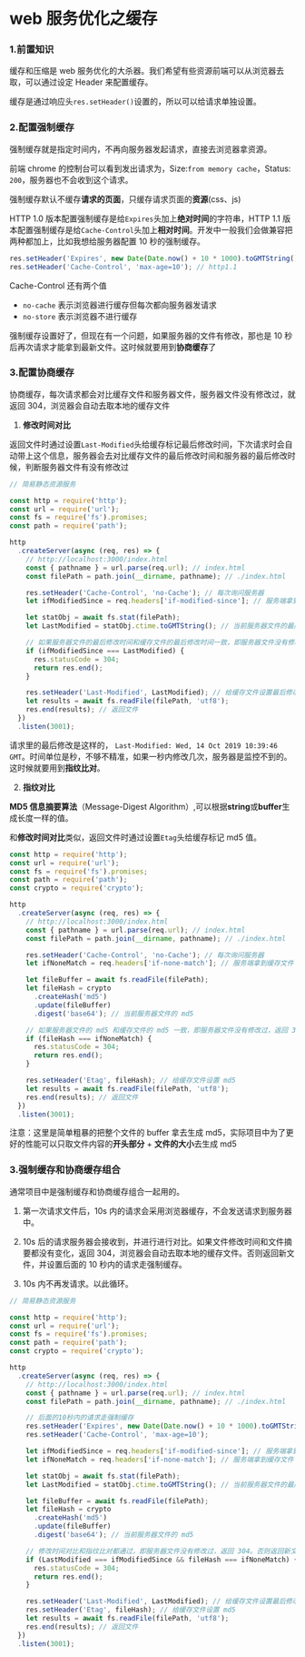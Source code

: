 # web 服务优化之缓存

### 1.前置知识

缓存和压缩是 web 服务优化的大杀器。我们希望有些资源前端可以从浏览器去取，可以通过设定 Header 来配置缓存。

缓存是通过响应头`res.setHeader()`设置的，所以可以给请求单独设置。

### 2.配置强制缓存

强制缓存就是指定时间内，不再向服务器发起请求，直接去浏览器拿资源。

前端 chrome 的控制台可以看到发出请求为，Size:`from memory cache`，Status: `200`，服务器也不会收到这个请求。

强制缓存默认不缓存**请求的页面**，只缓存请求页面的**资源**(css、js)

HTTP 1.0 版本配置强制缓存是给`Expires`头加上**绝对时间**的字符串，HTTP 1.1 版本配置强制缓存是给`Cache-Control`头加上**相对时间**。开发中一般我们会做兼容把两种都加上，比如我想给服务器配置 10 秒的强制缓存。

```js
res.setHeader('Expires', new Date(Date.now() + 10 * 1000).toGMTString()); // http1.0
res.setHeader('Cache-Control', 'max-age=10'); // http1.1
```

Cache-Control 还有两个值

- `no-cache` 表示浏览器进行缓存但每次都向服务器发请求
- `no-store` 表示浏览器不进行缓存

强制缓存设置好了，但现在有一个问题，如果服务器的文件有修改，那也是 10 秒后再次请求才能拿到最新文件。这时候就要用到**协商缓存**了

### 3.配置协商缓存

协商缓存，每次请求都会对比缓存文件和服务器文件，服务器文件没有修改过，就返回 304，浏览器会自动去取本地的缓存文件

1. **修改时间对比**

返回文件时通过设置`Last-Modified`头给缓存标记最后修改时间，下次请求时会自动带上这个信息，服务器会去对比缓存文件的最后修改时间和服务器的最后修改时候，判断服务器文件有没有修改过

```js
// 简易静态资源服务

const http = require('http');
const url = require('url');
const fs = require('fs').promises;
const path = require('path');

http
  .createServer(async (req, res) => {
    // http://localhost:3000/index.html
    const { pathname } = url.parse(req.url); // index.html
    const filePath = path.join(__dirname, pathname); // ./index.html

    res.setHeader('Cache-Control', 'no-Cache'); // 每次询问服务器
    let ifModifiedSince = req.headers['if-modified-since']; // 服务端拿到缓存文件的最后修改时间

    let statObj = await fs.stat(filePath);
    let LastModified = statObj.ctime.toGMTString(); // 当前服务器文件的最后修改时间

    // 如果服务器文件的最后修改时间和缓存文件的最后修改时间一致，即服务器文件没有修改过，返回 304
    if (ifModifiedSince === LastModified) {
      res.statusCode = 304;
      return res.end();
    }

    res.setHeader('Last-Modified', LastModified); // 给缓存文件设置最后修改时间
    let results = await fs.readFile(filePath, 'utf8');
    res.end(results); // 返回文件
  })
  .listen(3001);
```

请求里的最后修改是这样的， `Last-Modified: Wed, 14 Oct 2019 10:39:46 GMT`。时间单位是秒，不够不精准，如果一秒内修改几次，服务器是监控不到的。这时候就要用到**指纹比对**。

2. **指纹对比**

**MD5 信息摘要算法**（Message-Digest Algorithm）,可以根据**string**或**buffer**生成长度一样的值。

和**修改时间对比**类似，返回文件时通过设置`Etag`头给缓存标记 md5 值。

```js
const http = require('http');
const url = require('url');
const fs = require('fs').promises;
const path = require('path');
const crypto = require('crypto');

http
  .createServer(async (req, res) => {
    // http://localhost:3000/index.html
    const { pathname } = url.parse(req.url); // index.html
    const filePath = path.join(__dirname, pathname); // ./index.html

    res.setHeader('Cache-Control', 'no-Cache'); // 每次询问服务器
    let ifNoneMatch = req.headers['if-none-match']; // 服务端拿到缓存文件 md5

    let fileBuffer = await fs.readFile(filePath);
    let fileHash = crypto
      .createHash('md5')
      .update(fileBuffer)
      .digest('base64'); // 当前服务器文件的 md5

    // 如果服务器文件的 md5 和缓存文件的 md5 一致，即服务器文件没有修改过，返回 304
    if (fileHash === ifNoneMatch) {
      res.statusCode = 304;
      return res.end();
    }

    res.setHeader('Etag', fileHash); // 给缓存文件设置 md5
    let results = await fs.readFile(filePath, 'utf8');
    res.end(results); // 返回文件
  })
  .listen(3001);
```

注意：这里是简单粗暴的把整个文件的 buffer 拿去生成 md5，实际项目中为了更好的性能可以只取文件内容的**开头部分** + **文件的大小**去生成 md5

### 3.强制缓存和协商缓存组合

通常项目中是强制缓存和协商缓存组合一起用的。

1. 第一次请求文件后，10s 内的请求会采用浏览器缓存，不会发送请求到服务器中。

2. 10s 后的请求服务器会接收到，并进行进行对比。如果文件修改时间和文件摘要都没有变化，返回 304，浏览器会自动去取本地的缓存文件。否则返回新文件，并设置后面的 10 秒内的请求走强制缓存。
3. 10s 内不再发请求。以此循环。

```js
// 简易静态资源服务

const http = require('http');
const url = require('url');
const fs = require('fs').promises;
const path = require('path');
const crypto = require('crypto');

http
  .createServer(async (req, res) => {
    // http://localhost:3000/index.html
    const { pathname } = url.parse(req.url); // index.html
    const filePath = path.join(__dirname, pathname); // ./index.html

    // 后面的10秒内的请求走强制缓存
    res.setHeader('Expires', new Date(Date.now() + 10 * 1000).toGMTString());
    res.setHeader('Cache-Control', 'max-age=10');

    let ifModifiedSince = req.headers['if-modified-since']; // 服务端拿到缓存文件的最后修改时间
    let ifNoneMatch = req.headers['if-none-match']; // 服务端拿到缓存文件 md5

    let statObj = await fs.stat(filePath);
    let LastModified = statObj.ctime.toGMTString(); // 当前服务器文件的最后修改时间

    let fileBuffer = await fs.readFile(filePath);
    let fileHash = crypto
      .createHash('md5')
      .update(fileBuffer)
      .digest('base64'); // 当前服务器文件的 md5

    // 修改时间对比和指纹比对都通过，即服务器文件没有修改过，返回 304。否则返回新文件
    if (LastModified === ifModifiedSince && fileHash === ifNoneMatch) {
      res.statusCode = 304;
      return res.end();
    }

    res.setHeader('Last-Modified', LastModified); // 给缓存文件设置最后修改时间
    res.setHeader('Etag', fileHash); // 给缓存文件设置 md5
    let results = await fs.readFile(filePath, 'utf8');
    res.end(results); // 返回文件
  })
  .listen(3001);
```
